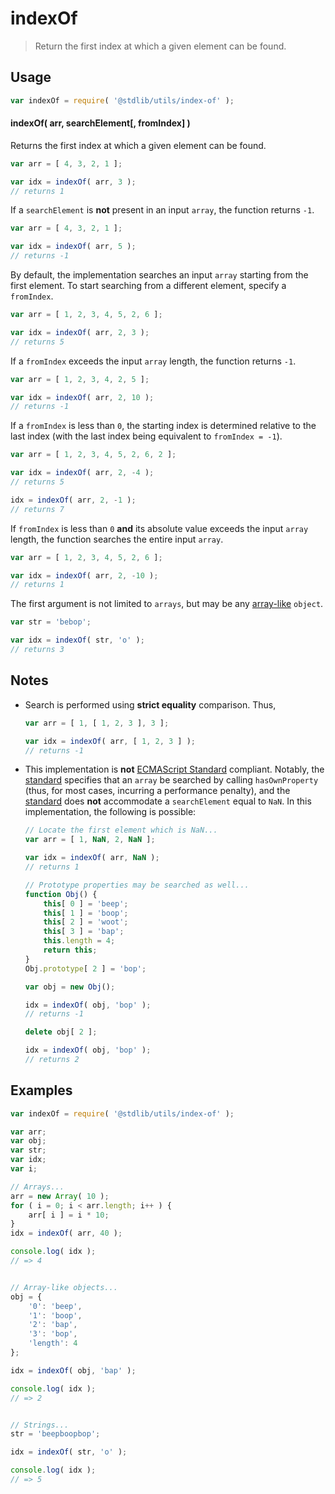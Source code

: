 # indexOf

> Return the first index at which a given element can be found.


<section class="usage">

## Usage

``` javascript
var indexOf = require( '@stdlib/utils/index-of' );
```

#### indexOf( arr, searchElement\[, fromIndex\] )

Returns the first index at which a given element can be found.

``` javascript
var arr = [ 4, 3, 2, 1 ];

var idx = indexOf( arr, 3 );
// returns 1
```

If a `searchElement` is __not__ present in an input `array`, the function returns `-1`.

``` javascript
var arr = [ 4, 3, 2, 1 ];

var idx = indexOf( arr, 5 );
// returns -1
```

By default, the implementation searches an input `array` starting from the first element. To start searching from a different element, specify a `fromIndex`.

``` javascript
var arr = [ 1, 2, 3, 4, 5, 2, 6 ];

var idx = indexOf( arr, 2, 3 );
// returns 5
```

If a `fromIndex` exceeds the input `array` length, the function returns `-1`.

``` javascript
var arr = [ 1, 2, 3, 4, 2, 5 ];

var idx = indexOf( arr, 2, 10 );
// returns -1
```

If a `fromIndex` is less than `0`, the starting index is determined relative to the last index (with the last index being equivalent to `fromIndex = -1`).

``` javascript
var arr = [ 1, 2, 3, 4, 5, 2, 6, 2 ];

var idx = indexOf( arr, 2, -4 );
// returns 5

idx = indexOf( arr, 2, -1 );
// returns 7
```

If `fromIndex` is less than `0` __and__ its absolute value exceeds the input `array` length, the function searches the entire input `array`.

``` javascript
var arr = [ 1, 2, 3, 4, 5, 2, 6 ];

var idx = indexOf( arr, 2, -10 );
// returns 1
```

The first argument is not limited to `arrays`, but may be any [array-like][@stdlib/assert/is-array-like] `object`.

``` javascript
var str = 'bebop';

var idx = indexOf( str, 'o' );
// returns 3
```

</section>

<!-- /.usage -->


<section class="notes">

## Notes

* Search is performed using __strict equality__ comparison. Thus,
    
  ``` javascript
  var arr = [ 1, [ 1, 2, 3 ], 3 ];

  var idx = indexOf( arr, [ 1, 2, 3 ] );
  // returns -1
  ```

* This implementation is __not__ [ECMAScript Standard][ecma-262] compliant. Notably, the [standard][ecma-262] specifies that an `array` be searched by calling `hasOwnProperty` (thus, for most cases, incurring a performance penalty), and the [standard][ecma-262] does __not__ accommodate a `searchElement` equal to `NaN`. In this implementation, the following is possible:

  ``` javascript
  // Locate the first element which is NaN...
  var arr = [ 1, NaN, 2, NaN ];

  var idx = indexOf( arr, NaN );
  // returns 1

  // Prototype properties may be searched as well...
  function Obj() {
      this[ 0 ] = 'beep';
      this[ 1 ] = 'boop';
      this[ 2 ] = 'woot';
      this[ 3 ] = 'bap';
      this.length = 4;
      return this;
  }
  Obj.prototype[ 2 ] = 'bop';

  var obj = new Obj();

  idx = indexOf( obj, 'bop' );
  // returns -1

  delete obj[ 2 ];

  idx = indexOf( obj, 'bop' );
  // returns 2
  ```

</section>

<!-- /.notes -->


<section class="examples">

## Examples

``` javascript
var indexOf = require( '@stdlib/utils/index-of' );

var arr;
var obj;
var str;
var idx;
var i;

// Arrays...
arr = new Array( 10 );
for ( i = 0; i < arr.length; i++ ) {
    arr[ i ] = i * 10;
}
idx = indexOf( arr, 40 );

console.log( idx );
// => 4


// Array-like objects...
obj = {
    '0': 'beep',
    '1': 'boop',
    '2': 'bap',
    '3': 'bop',
    'length': 4
};

idx = indexOf( obj, 'bap' );

console.log( idx );
// => 2


// Strings...
str = 'beepboopbop';

idx = indexOf( str, 'o' );

console.log( idx );
// => 5
```

</section>

<!-- /.examples -->


<section class="links">

[ecma-262]: http://www.ecma-international.org/ecma-262/6.0/#sec-array.prototype.indexof
[@stdlib/assert/is-array-like]: https://github.com/stdlib-js/stdlib

</section>

<!-- /.links -->
